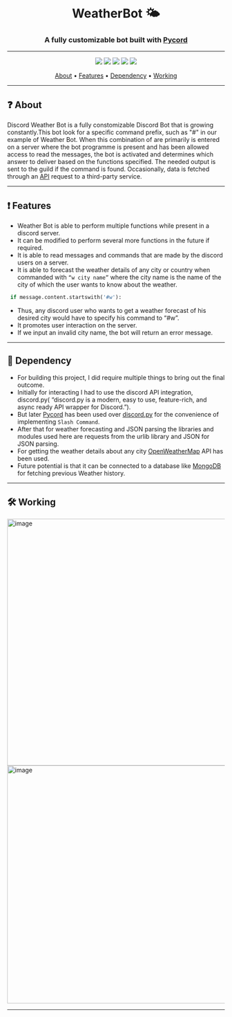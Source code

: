 
<h1 align="center">
  <br>
  WeatherBot 🌤
  <br>
</h1>


<h3 align=center>A fully customizable bot built with <a href=https://github.com/Pycord-Development/pycord>Pycord</a></h3>

-------------------------------------------

<div align=center>
<img src="https://img.icons8.com/color/48/000000/discord--v2.png"/>

<img src="https://img.icons8.com/fluency/48/000000/python.png"/>

<img src="https://img.icons8.com/external-creatype-filed-outline-colourcreatype/48/000000/external-document-file-extension-web-format-file-creatype-filed-outline-colourcreatype-14.png"/>

<img src="https://img.icons8.com/external-flaticons-flat-flat-icons/48/000000/external-api-no-code-flaticons-flat-flat-icons-2.png"/>

<img src="https://img.icons8.com/color/48/000000/bot.png"/>


</div>

<p align="center">
  <a href="#about">About</a>
  •
  <a href="#Features">Features</a>
  •
  <a href="#Dependency">Dependency</a>
  •
  <a href="#Working">Working</a>
</p>


----------------------------------

## ❓ About

Discord Weather Bot is a fully constomizable Discord Bot that is growing constantly.This bot look for a specific command prefix, such as "#" in our example of Weather Bot. When this combination of are primarily is entered on a server where the bot programme is present and has been allowed access to read the messages, the bot is activated and determines which answer to deliver based on the functions specified. The needed output is sent to the guild if the command is found. Occasionally, data is fetched through an [API](https://en.wikipedia.org/wiki/API) request to a third-party service.

----------------------------------------------------------------

## ❗ Features


- Weather Bot is able to perform multiple functions while present in a discord server.
- It can be modified to perform several more functions in the future if required.
- It is able to read messages and commands that are made by the discord users on a server. 
- It is able to forecast the weather details of any city or country when commanded with ``“w city name”`` where the city name is the name of the city of which the user wants to know about the weather.

```python
 if message.content.startswith('#w'):

```
- Thus, any discord user who wants to get a weather forecast of his desired city would have to specify his command to “#w”. 
- It promotes user interaction on the server.
- If we input an invalid city name, the bot will return an error message.

----------------------------------------------------------------------

## 📰 Dependency

- For building this project, I did require multiple things to bring out the final outcome.
- Initially for interacting I had to use the discord API integration, discord.py( “discord.py is a modern, easy to use, feature-rich, and async ready API wrapper for Discord.”).
- But later [Pycord](https://github.com/Pycord-Development/pycord) has been used over [discord.py](https://github.com/Rapptz/discord.py) for the convenience of implementing ``Slash Command``.
- After that for weather forecasting and JSON parsing the libraries and modules used here are requests from the urlib library and JSON for JSON parsing.
- For getting the weather details about any city [OpenWeatherMap](https://en.wikipedia.org/wiki/OpenWeatherMap) API has been used.
- Future potential is that it can be connected to a database like [MongoDB](https://en.wikipedia.org/wiki/MongoDB) for fetching previous Weather history.

----------------------------------
## 🛠 Working

<img width="570" alt="image" src="https://user-images.githubusercontent.com/85113641/183232544-8a3f1186-860b-4325-baf2-061ac856fd1b.png">


<img width="550" alt="image" src="https://user-images.githubusercontent.com/85113641/183232605-f80234f3-3668-427a-9ecd-132eadbc97d9.png">


------------------------

